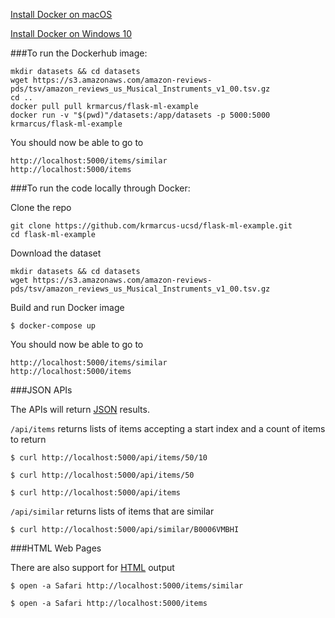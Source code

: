 [Install Docker on macOS](https://runnable.com/docker/install-docker-on-macos)

[Install Docker on Windows 10](https://runnable.com/docker/install-docker-on-windows-10)

###To run the Dockerhub image:

```
mkdir datasets && cd datasets
wget https://s3.amazonaws.com/amazon-reviews-pds/tsv/amazon_reviews_us_Musical_Instruments_v1_00.tsv.gz
cd ..
docker pull pull krmarcus/flask-ml-example
docker run -v "$(pwd)"/datasets:/app/datasets -p 5000:5000 krmarcus/flask-ml-example
```

You should now be able to go to

```
http://localhost:5000/items/similar
http://localhost:5000/items
```

###To run the code locally through Docker:

Clone the repo

```
git clone https://github.com/krmarcus-ucsd/flask-ml-example.git
cd flask-ml-example
```

Download the dataset

```
mkdir datasets && cd datasets
wget https://s3.amazonaws.com/amazon-reviews-pds/tsv/amazon_reviews_us_Musical_Instruments_v1_00.tsv.gz
```

Build and run Docker image

``
$ docker-compose up
``

You should now be able to go to

```
http://localhost:5000/items/similar
http://localhost:5000/items
```

###JSON APIs

The APIs will return [JSON](https://www.w3schools.com/whatis/whatis_json.asp) results.

``/api/items`` returns lists of items accepting a start index and a count of items to return

```
$ curl http://localhost:5000/api/items/50/10

$ curl http://localhost:5000/api/items/50

$ curl http://localhost:5000/api/items
```

``/api/similar`` returns lists of items that are similar

```
$ curl http://localhost:5000/api/similar/B0006VMBHI
```

###HTML Web Pages

There are also support for [HTML](https://www.w3schools.com/whatis/whatis_html.asp) output

```
$ open -a Safari http://localhost:5000/items/similar

$ open -a Safari http://localhost:5000/items
```